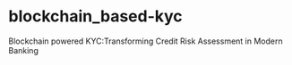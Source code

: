 # blockchain_based-kyc 
Blockchain powered KYC:Transforming Credit Risk Assessment in Modern Banking
